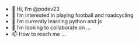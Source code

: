 - 👋 Hi, I’m @podev23
- 👀 I’m interested in playing football and roadcycling
- 🌱 I’m currently learning python and js
- 💞️ I’m looking to collaborate on ...
- 📫 How to reach me ...

<!---
podev23/podev23 is a ✨ special ✨ repository because its `README.md` (this file) appears on your GitHub profile.
You can click the Preview link to take a look at your changes.
--->
